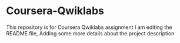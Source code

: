 # Coursera-Qwiklabs
This repository is for Coursera Qwiklabs assignment
I am editing the README file, Adding some more details about the project description
